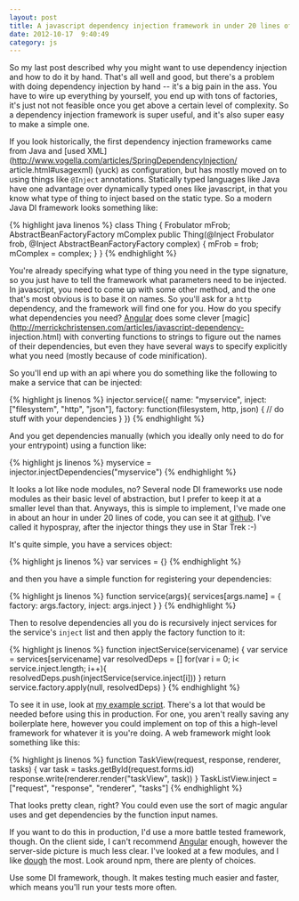 ```yaml
---
layout: post
title: A javascript dependency injection framework in under 20 lines of code
date: 2012-10-17  9:40:49
category: js
---
```



So my last post described
why you might want to use dependency injection and how to do it by hand.
That's all well and good, but there's a problem with doing dependency
injection by hand -- it's a big pain in the ass. You have to wire up
everything by yourself, you end up with tons of factories, it's just not not
feasible once you get above a certain level of complexity. So a dependency
injection framework is super useful, and it's also super easy to make a simple
one.

If you look historically, the first dependency injection frameworks came from
Java and [used XML](http://www.vogella.com/articles/SpringDependencyInjection/
article.html#usagexml) (yuck) as configuration, but has mostly moved on to
using things like `@Inject` annotations. Statically typed languages like Java
have one advantage over dynamically typed ones like javascript, in that you
know what type of thing to inject based on the static type. So a modern Java
DI framework looks something like:

{% highlight java linenos %}
class Thing {
    Frobulator mFrob;
    AbstractBeanFactoryFactory mComplex
    public Thing(@Inject Frobulator frob,
                 @Inject AbstractBeanFactoryFactory complex) {
            mFrob = frob;
            mComplex = complex;
    }
}
{% endhighlight %}

You're already specifying what type of thing you need in the type signature,
so you just have to tell the framework what parameters need to be injected. In
javascript, you need to come up with some other method, and the one that's
most obvious is to base it on names. So you'll ask for a `http` dependency,
and the framework will find one for you. How do you specify what dependencies
you need? [Angular](http://angularjs.org/) does some clever
[magic](http://merrickchristensen.com/articles/javascript-dependency-
injection.html) with converting functions to strings to figure out the names
of their dependencies, but even they have several ways to specify explicitly
what you need (mostly because of code minification).

So you'll end up with an api where you do something like the following to make
a service that can be injected:

{% highlight js linenos %}
injector.service({
    name: "myservice",
    inject: ["filesystem", "http", "json"],
    factory: function(filesystem, http, json) {
        // do stuff with your dependencies
    }
})
{% endhighlight %}

And you get dependencies manually (which you ideally only need to do for your
entrypoint) using a function like:

{% highlight js linenos %}
myservice = injector.injectDependencies("myservice")
{% endhighlight %}

It looks a lot like node modules, no? Several node DI frameworks use node
modules as their basic level of abstraction, but I prefer to keep it at a
smaller level than that. Anyways, this is simple to implement, I've made one
in about an hour in under 20 lines of code, you can see it at
[github](https://github.com/maxpolun/hypospray). I've called it hypospray,
after the injector things they use in Star Trek :-)

It's quite simple, you have a services object:

{% highlight js linenos %}
var services = {}
{% endhighlight %}

and then you have a simple function for registering your dependencies:

{% highlight js linenos %}
function service(args){
    services[args.name] = {
        factory: args.factory,
        inject: args.inject
    }
}
{% endhighlight %}

Then to resolve dependencies all you do is recursively inject services for the
service's `inject` list and then apply the factory function to it:

{% highlight js linenos %}
function injectService(servicename) {
    var service = services[servicename]
    var resolvedDeps = []
    for(var i = 0; i< service.inject.length; i++){
resolvedDeps.push(injectService(service.inject[i]))
}
return service.factory.apply(null, resolvedDeps)
}
{% endhighlight %}

To see it in use, look at [my example
script](https://github.com/maxpolun/hypospray/blob/master/example.js). There's
a lot that would be needed before using this in production. For one, you
aren't really saving any boilerplate here, however you could implement on top
of this a high-level framework for whatever it is you're doing. A web
framework might look something like this:

{% highlight js linenos %}
function TaskView(request, response, renderer, tasks) {
var task = tasks.getById(request.forms.id)
response.write(renderer.render("taskView", task))
}
TaskListView.inject = ["request", "response", "renderer", "tasks"]
{% endhighlight %}

That looks pretty clean, right? You could even use the sort of magic angular
uses and get dependencies by the function input names.

If you want to do this in production, I'd use a more battle tested framework,
though. On the client side, I can't recommend [Angular](http://angularjs.org/)
enough, however the server-side picture is much less clear. I've looked at a
few modules, and I like [dough](https://npmjs.org/package/dough) the most.
Look around npm, there are plenty of choices.

Use some DI framework, though. It makes testing much easier and faster, which
means you'll run your tests more often.

